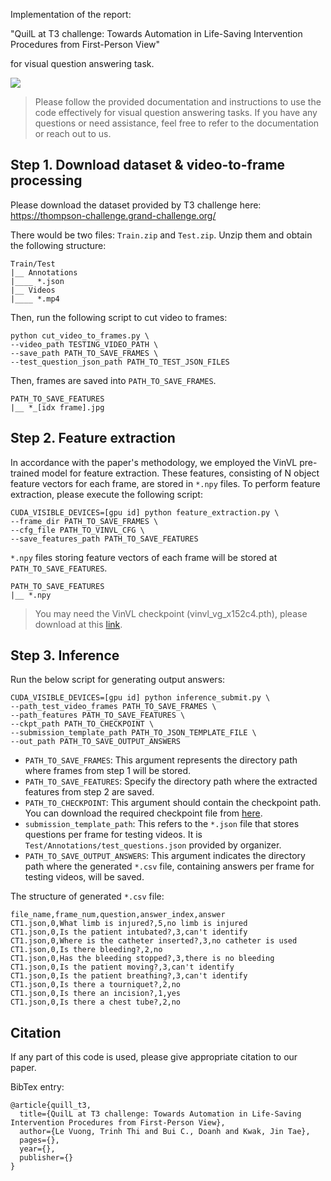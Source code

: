 
Implementation of the report:

"QuilL at T3 challenge: Towards Automation in Life-Saving Intervention Procedures from First-Person View"

for visual question answering task.

![](https://hackmd.io/_uploads/HynzGUeba.png)


> Please follow the provided documentation and instructions to use the code effectively for visual question answering tasks. If you have any questions or need assistance, feel free to refer to the documentation or reach out to us.

## Step 1. Download dataset & video-to-frame processing

Please download the dataset provided by T3 challenge here: https://thompson-challenge.grand-challenge.org/

There would be two files: `Train.zip` and `Test.zip`. Unzip them and obtain the following structure:

```
Train/Test
|__ Annotations
|____ *.json
|__ Videos
|____ *.mp4
```

Then, run the following script to cut video to frames:

```
python cut_video_to_frames.py \
--video_path TESTING_VIDEO_PATH \
--save_path PATH_TO_SAVE_FRAMES \
--test_question_json_path PATH_TO_TEST_JSON_FILES
```

Then, frames are saved into `PATH_TO_SAVE_FRAMES`.

```
PATH_TO_SAVE_FEATURES
|__ *_[idx frame].jpg
```

## Step 2. Feature extraction
In accordance with the paper's methodology, we employed the VinVL pre-trained model for feature extraction. These features, consisting of N object feature vectors for each frame, are stored in `*.npy` files. To perform feature extraction, please execute the following script:

```
CUDA_VISIBLE_DEVICES=[gpu id] python feature_extraction.py \
--frame_dir PATH_TO_SAVE_FRAMES \
--cfg_file PATH_TO_VINVL_CFG \
--save_features_path PATH_TO_SAVE_FEATURES
```

`*.npy` files storing feature vectors of each frame will be stored at `PATH_TO_SAVE_FEATURES`.

```
PATH_TO_SAVE_FEATURES
|__ *.npy
```

> You may need the VinVL checkpoint (vinvl_vg_x152c4.pth), please download at this [link](https://drive.google.com/drive/folders/16khgvKF8c9xmv4TjmHzIq4Fp-TjXcGaj?usp=drive_link).

## Step 3. Inference

Run the below script for generating output answers:

```
CUDA_VISIBLE_DEVICES=[gpu id] python inference_submit.py \
--path_test_video_frames PATH_TO_SAVE_FRAMES \
--path_features PATH_TO_SAVE_FEATURES \
--ckpt_path PATH_TO_CHECKPOINT \
--submission_template_path PATH_TO_JSON_TEMPLATE_FILE \
--out_path PATH_TO_SAVE_OUTPUT_ANSWERS
```

* `PATH_TO_SAVE_FRAMES`: This argument represents the directory path where frames from step 1 will be stored.
* `PATH_TO_SAVE_FEATURES`: Specify the directory path where the extracted features from step 2 are saved.
* `PATH_TO_CHECKPOINT`: This argument should contain the checkpoint path. You can download the required checkpoint file from [here]([link-to-download-checkpoint](https://drive.google.com/drive/folders/16khgvKF8c9xmv4TjmHzIq4Fp-TjXcGaj?usp=sharing)).
* `submission_template_path`: This refers to the `*.json` file that stores questions per frame for testing videos. It is `Test/Annotations/test_questions.json` provided by organizer.
* `PATH_TO_SAVE_OUTPUT_ANSWERS`: This argument indicates the directory path where the generated `*.csv` file, containing answers per frame for testing videos, will be saved.

The structure of generated `*.csv` file:
```
file_name,frame_num,question,answer_index,answer
CT1.json,0,What limb is injured?,5,no limb is injured
CT1.json,0,Is the patient intubated?,3,can't identify
CT1.json,0,Where is the catheter inserted?,3,no catheter is used
CT1.json,0,Is there bleeding?,2,no
CT1.json,0,Has the bleeding stopped?,3,there is no bleeding
CT1.json,0,Is the patient moving?,3,can't identify
CT1.json,0,Is the patient breathing?,3,can't identify
CT1.json,0,Is there a tourniquet?,2,no
CT1.json,0,Is there an incision?,1,yes
CT1.json,0,Is there a chest tube?,2,no
```

## Citation

If any part of this code is used, please give appropriate citation to our paper. <br />

BibTex entry: <br />
```
@article{quill_t3,
  title={QuilL at T3 challenge: Towards Automation in Life-Saving Intervention Procedures from First-Person View},
  author={Le Vuong, Trinh Thi and Bui C., Doanh and Kwak, Jin Tae},
  pages={},
  year={},
  publisher={}
}
```

